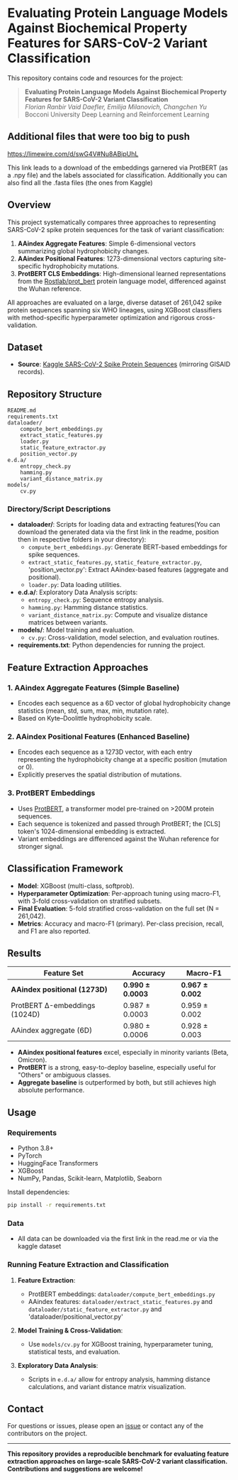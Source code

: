 # Evaluating Protein Language Models Against Biochemical Property Features for SARS-CoV-2 Variant Classification

This repository contains code and resources for the project:

> **Evaluating Protein Language Models Against Biochemical Property Features for SARS-CoV-2 Variant Classification**  
> *Florian Ranbir Vaid Daefler, Emilija Milanovich, Changchen Yu*  
> Bocconi University Deep Learning and Reinforcement Learning

## Additional files that were too big to push 
https://limewire.com/d/swG4V#Nu8ABipUhL

This link leads to a download of the embeddings garnered via ProtBERT (as a .npy file) and the labels associated for classification. Additionally you can also find all the .fasta files (the ones from Kaggle)

## Overview

This project systematically compares three approaches to representing SARS-CoV-2 spike protein sequences for the task of variant classification:

1. **AAindex Aggregate Features**: Simple 6-dimensional vectors summarizing global hydrophobicity changes.
2. **AAindex Positional Features**: 1273-dimensional vectors capturing site-specific hydrophobicity mutations.
3. **ProtBERT CLS Embeddings**: High-dimensional learned representations from the [Rostlab/prot_bert](https://huggingface.co/Rostlab/prot_bert) protein language model, differenced against the Wuhan reference.

All approaches are evaluated on a large, diverse dataset of 261,042 spike protein sequences spanning six WHO lineages, using XGBoost classifiers with method-specific hyperparameter optimization and rigorous cross-validation.

## Dataset

- **Source**: [Kaggle SARS-CoV-2 Spike Protein Sequences](https://www.kaggle.com/datasets/edumath/sars-cov-2-spike-sequences) (mirroring GISAID records).

## Repository Structure

```
README.md
requirements.txt
dataloader/
    compute_bert_embeddings.py
    extract_static_features.py
    loader.py
    static_feature_extractor.py
    position_vector.py
e.d.a/
    entropy_check.py
    hamming.py
    variant_distance_matrix.py
models/
    cv.py
```

### Directory/Script Descriptions

- **dataloader/**: Scripts for loading data and extracting features(You can download the generated data via the first link in the readme, position then in respective folders in your directory):
  - `compute_bert_embeddings.py`: Generate BERT-based embeddings for spike sequences.
  - `extract_static_features.py`, `static_feature_extractor.py`, 'position_vector.py': Extract AAindex-based features (aggregate and positional).
  - `loader.py`: Data loading utilities.
- **e.d.a/**: Exploratory Data Analysis scripts:
  - `entropy_check.py`: Sequence entropy analysis.
  - `hamming.py`: Hamming distance statistics.
  - `variant_distance_matrix.py`: Compute and visualize distance matrices between variants.
- **models/**: Model training and evaluation.
  - `cv.py`: Cross-validation, model selection, and evaluation routines.
- **requirements.txt**: Python dependencies for running the project.


## Feature Extraction Approaches

### 1. AAindex Aggregate Features (Simple Baseline)
- Encodes each sequence as a 6D vector of global hydrophobicity change statistics (mean, std, sum, max, min, mutation rate).
- Based on Kyte–Doolittle hydrophobicity scale.

### 2. AAindex Positional Features (Enhanced Baseline)
- Encodes each sequence as a 1273D vector, with each entry representing the hydrophobicity change at a specific position (mutation or 0).
- Explicitly preserves the spatial distribution of mutations.

### 3. ProtBERT Embeddings
- Uses [ProtBERT](https://huggingface.co/Rostlab/prot_bert), a transformer model pre-trained on >200M protein sequences.
- Each sequence is tokenized and passed through ProtBERT; the [CLS] token's 1024-dimensional embedding is extracted.
- Variant embeddings are differenced against the Wuhan reference for stronger signal.

## Classification Framework

- **Model**: XGBoost (multi-class, softprob).
- **Hyperparameter Optimization**: Per-approach tuning using macro-F1, with 3-fold cross-validation on stratified subsets.
- **Final Evaluation**: 5-fold stratified cross-validation on the full set (N = 261,042).
- **Metrics**: Accuracy and macro-F1 (primary). Per-class precision, recall, and F1 are also reported.

## Results

| Feature Set                | Accuracy           | Macro-F1           |
|----------------------------|-------------------|--------------------|
| **AAindex positional (1273D)** | **0.990 ± 0.0003** | **0.967 ± 0.002**  |
| ProtBERT Δ-embeddings (1024D)  | 0.987 ± 0.0003     | 0.959 ± 0.002      |
| AAindex aggregate (6D)         | 0.980 ± 0.0006     | 0.928 ± 0.003      |

- **AAindex positional features** excel, especially in minority variants (Beta, Omicron).
- **ProtBERT** is a strong, easy-to-deploy baseline, especially useful for "Others" or ambiguous classes.
- **Aggregate baseline** is outperformed by both, but still achieves high absolute performance.

## Usage

### Requirements

- Python 3.8+
- PyTorch
- HuggingFace Transformers
- XGBoost
- NumPy, Pandas, Scikit-learn, Matplotlib, Seaborn

Install dependencies:
```bash
pip install -r requirements.txt
```

### Data

- All data can be downloaded via the first link in the read.me or via the kaggle dataset
### Running Feature Extraction and Classification

1. **Feature Extraction**:  
   - ProtBERT embeddings: `dataloader/compute_bert_embeddings.py`
   - AAindex features: `dataloader/extract_static_features.py` and `dataloader/static_feature_extractor.py` and 'dataloader/positional_vector.py'

2. **Model Training & Cross-Validation**:  
   - Use `models/cv.py` for XGBoost training, hyperparameter tuning, statistical tests, and evaluation.

3. **Exploratory Data Analysis**:  
   - Scripts in `e.d.a/` allow for entropy analysis, hamming distance calculations, and variant distance matrix visualization.


## Contact

For questions or issues, please open an [issue](https://github.com/ranbirdaefler/Covid19-BERT/issues) or contact any of the contributors on the project.

---

**This repository provides a reproducible benchmark for evaluating feature extraction approaches on large-scale SARS-CoV-2 variant classification. Contributions and suggestions are welcome!**
